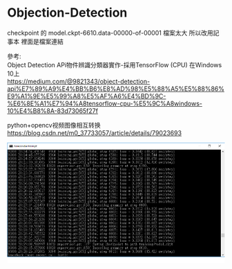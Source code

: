 # Objection-Detection  

checkpoint 的 model.ckpt-6610.data-00000-of-00001 檔案太大 所以改用記事本 裡面是檔案連結
  
參考:  
Object Detection APi物件辨識分類器實作-採用TensorFlow (CPU) 在Windows 10上  
https://medium.com/@9821343/object-detection-api%E7%89%A9%E4%BB%B6%E8%AD%98%E5%88%A5%E5%88%86%E9%A1%9E%E5%99%A8%E5%AF%A6%E4%BD%9C-%E6%8E%A1%E7%94%A8tensorflow-cpu-%E5%9C%A8windows-10%E4%B8%8A-83d73065f27f  

python+opencv视频图像相互转换  
https://blog.csdn.net/m0_37733057/article/details/79023693  

![GITHUB]( https://github.com/gailllelg1/Objection-Detection/blob/master/train.png)
